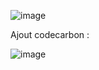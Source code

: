 ![image](https://github.com/user-attachments/assets/49585dc1-1a2b-48f3-90c9-62babdc9727a)

Ajout codecarbon :

![image](https://github.com/user-attachments/assets/f9ca2f47-2d84-4d7e-8604-384bdf274fe9)

